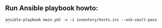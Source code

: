 
## Run Ansible playbook howto:
```
ansible-playbook main.yml -v -i inventory/hosts.ini --ask-vault-pass
``
